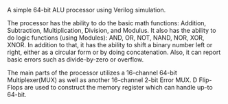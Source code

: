 A simple 64-bit ALU processor using Verilog simulation.

The processor has the ability to do the basic math functions: Addition, Subtraction, Multiplication, Division, and Modulus. 
It also has the ability to do logic functions (using Modules): AND, OR, NOT, NAND, NOR, XOR, XNOR. 
In addition to that, it has the ability to shift a binary number left or right, either as a circular form or by doing concatenation. 
Also, it can report basic errors such as divide-by-zero or overflow.

The main parts of the processor utilizes a 16-channel 64-bit Multiplexer(MUX) as well as another 16-channel 2-bit Error MUX.
D Flip-Flops are used to construct the memory register which can handle up-to 64-bit.
